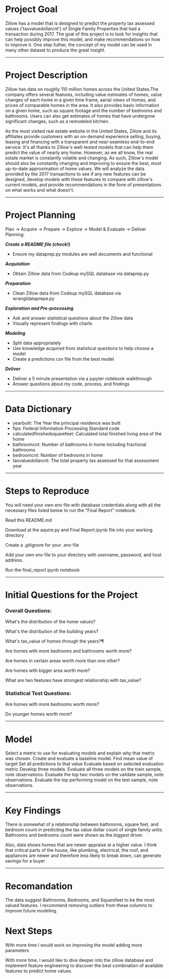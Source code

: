 # Project Goal
Zillow has a model that is designed to predict the property tax assessed values ('taxvaluedollarcnt') of Single Family Properties that had a transaction during 2017. The goal of this project is to look for insights that can help possibly improve this model, and make recommendations on how to improve it. One step futher, the concept of  my model can be used in many other dataset to produce the great insight. 

***

# Project Description
Zillow has data on roughly 110 million homes across the United States.The company offers several features, including value estimates of homes, value changes of each home in a given time frame, aerial views of homes, and prices of comparable homes in the area. It also provides basic information on a given home, such as square footage and the number of bedrooms and bathrooms. Users can also get estimates of homes that have undergone significant changes, such as a remodeled kitchen.


As the most visited real estate website in the United States, Zillow and its affiliates provide customers with an on-demand experience selling, buying, leasing and financing with a transparent and near-seamless end-to-end service. It's all thanks to Zillow's well-tested models that can help them predict the value of nearly any home. However, as we all know, the real estate market is constantly volatile and changing. As such, Zillow's model should also be constantly changing and improving to ensure the best, most up-to-date approximation of home values. We will analyze the data provided by the 2017 transactions to see if any new features can be designed, develop models with these features to compare with zillow's current models, and provide recommendations in the form of presentations on what works and what doesn't.

***

# Project Planning
Plan -> Acquire -> Prepare -> Explore -> Model & Evaluate -> Deliver
Planning:

***Create a README file (check!)***
* Ensure my dataprep.py modules are well documents and functional

***Acquisition***

* Obtain Zillow data from Codeup mySQL database via dataprep.py

***Preparation***

* Clean Zillow data from Codeup mySQL database via wrangldataprepe.py


***Exploration and Pre-processing***

* Ask and answer statistical questions about the Zillow data
* Visually represent findings with charts

***Modeling***

* Split data appropriately
* Use knowledge acquired from statistical questions to help choose a model
* Create a predictions csv file from the best model

***Deliver***

* Deliver a 5 minute presentation via a jupyter notebook walkthrough
* Answer questions about my code, process, and findings

***
# Data Dictionary
* yearbuilt: The Year the principal residence was built
* fips: Federal Information Processing Standard code
* calculatedfinishedsquarefeet: Calculated total finished living area of the home
* bathroomcnt: Number of bathrooms in home including fractional bathrooms
* bedroomcnt: Number of bedrooms in home
* taxvaluedollarcnt: The total property tax assessed for that assessment year


***
# Steps to Reproduce
You will need your own env file with database credentials along with all the necessary files listed below to run the "Final Report" notebook.

Read this README.md

Download at the aquire.py and Final Report.ipynb file into your working directory

Create a .gitignore for your .env file

Add your own env file to your directory with username, password, and host address.

Run the final_report.ipynb notebook

***
# Initial Questions for the Project
### Overall Questions: 
What's the distribution of the home values?

What's the distribution of the building years?

What's tax_value of homes through the years?¶

Are homes with more bedrooms and bathrooms worth more?

Are homes in certain areas worth more than one other?

Are homes with bigger area worth more?

What are two features have strongest relationship with tax_value?

### Statistical Test Questions:
Are homes with more bedrooms worth more?

Do younger homes worth more?


***

# Model
Select a metric to use for evaluating models and explain why that metric was chosen.
Create and evaluate a baseline model.
Find mean value of target
Set all predictions to that value
Evaluate based on selected evaluation metric
Develop three models.
Evaluate all three models on the train sample, note observations.
Evaluate the top two models on the validate sample, note observations.
Evaluate the top performing model on the test sample, note observations.

***
# Key Findings
There is somewhat of a relationship between bathrooms, square feet, and bedroom count in predicting the tax value dollar count of single family units. Bathrooms and bedrooms count were shown as the biggest driver.

Also, data shows homes that are newer appraise at a higher value. I think that critical parts of the house, like plumbing, electrical, the roof, and appliances are newer and therefore less likely to break down, can generate savings for a buyer

*** 
# Recomandation
The data suggest Bathrooms, Bedrooms, and Squarefeet to be the most valued features. I recommend removing outliers from these columns to improve future modeling.



# Next Steps 
With more time I would work on improving the model adding more parameters


With more time, I would like to dive deeper into the zillow database and implement feature engineering to discover the best combination of available features to predict home values.